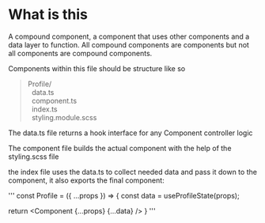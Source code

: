 # What is this

A compound component, a component that uses other components and a data layer to function. All compound components are components but not all components are compound components.

Components within this file should be structure like so

> Profile/  
> &nbsp;&nbsp;data.ts  
> &nbsp;&nbsp;component.ts  
> &nbsp;&nbsp;index.ts  
> &nbsp;&nbsp;styling.module.scss  

The data.ts file returns a hook interface for any Component controller logic

The component file builds the actual component with the help of the styling.scss file

the index file uses the data.ts to collect needed data and pass it down to the component, it also exports the final component:

'''
const Profile = ({ ...props }) => {
const data = useProfileState(props);

return <Component {...props} {...data} />
}
'''
